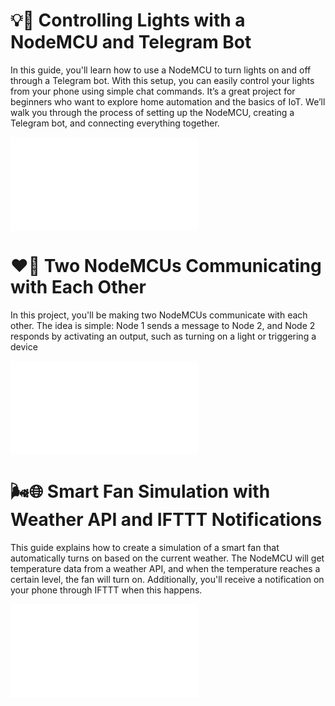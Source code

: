 # :bulb::robot: Controlling Lights with a NodeMCU and Telegram Bot 
In this guide, you'll learn how to use a NodeMCU to turn lights on and off through a Telegram bot. With this setup, you can easily control your lights from your phone using simple chat commands. It’s a great project for beginners who want to explore home automation and the basics of IoT. We’ll walk you through the process of setting up the NodeMCU, creating a Telegram bot, and connecting everything together.

![Node MCU Telegram Manual](nodeMCU-Telegram-Manual.md)

# :heart::electric_plug: Two NodeMCUs Communicating with Each Other
In this project, you'll be making two NodeMCUs communicate with each other. The idea is simple: Node 1 sends a message to Node 2, and Node 2 responds by activating an output, such as turning on a light or triggering a device

![Node MCU Show Me Love](nodeMCU-ShowMeLove-Manual.md)

# :wind_face::globe_with_meridians: Smart Fan Simulation with Weather API and IFTTT Notifications
This guide explains how to create a simulation of a smart fan that automatically turns on based on the current weather. The NodeMCU will get temperature data from a weather API, and when the temperature reaches a certain level, the fan will turn on. Additionally, you'll receive a notification on your phone through IFTTT when this happens. 

![Node MCU Smart Ventilator](nodeMCU-Ventilator-Manual.md)
